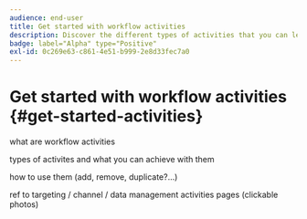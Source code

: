 ```yaml
---
audience: end-user
title: Get started with workflow activities
description: Discover the different types of activities that you can leverage to build Adobe Campaign Web workflows
badge: label="Alpha" type="Positive"
exl-id: 0c269e63-c861-4e51-b999-2e8d33fec7a0
---
```

# Get started with workflow activities {#get-started-activities}

what are workflow activities

types of activites and what you can achieve with them

how to use them (add, remove, duplicate?...)

ref to targeting / channel / data management activities pages (clickable photos)
